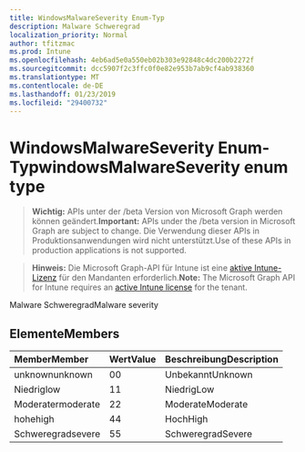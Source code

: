```yaml
---
title: WindowsMalwareSeverity Enum-Typ
description: Malware Schweregrad
localization_priority: Normal
author: tfitzmac
ms.prod: Intune
ms.openlocfilehash: 4eb6ad5e0a550eb02b303e92848c4dc200b2272f
ms.sourcegitcommit: dcc5907f2c3ffc0f0e82e953b7ab9cf4ab938360
ms.translationtype: MT
ms.contentlocale: de-DE
ms.lasthandoff: 01/23/2019
ms.locfileid: "29400732"
---
```

# <a name="windowsmalwareseverity-enum-type"></a><span data-ttu-id="b6f35-103">WindowsMalwareSeverity Enum-Typ</span><span class="sxs-lookup"><span data-stu-id="b6f35-103">windowsMalwareSeverity enum type</span></span>

> <span data-ttu-id="b6f35-104">**Wichtig:** APIs unter der /beta Version von Microsoft Graph werden können geändert.</span><span class="sxs-lookup"><span data-stu-id="b6f35-104">**Important:** APIs under the /beta version in Microsoft Graph are subject to change.</span></span> <span data-ttu-id="b6f35-105">Die Verwendung dieser APIs in Produktionsanwendungen wird nicht unterstützt.</span><span class="sxs-lookup"><span data-stu-id="b6f35-105">Use of these APIs in production applications is not supported.</span></span>

> <span data-ttu-id="b6f35-106">**Hinweis:** Die Microsoft Graph-API für Intune ist eine [aktive Intune-Lizenz](https://go.microsoft.com/fwlink/?linkid=839381) für den Mandanten erforderlich.</span><span class="sxs-lookup"><span data-stu-id="b6f35-106">**Note:** The Microsoft Graph API for Intune requires an [active Intune license](https://go.microsoft.com/fwlink/?linkid=839381) for the tenant.</span></span>

<span data-ttu-id="b6f35-107">Malware Schweregrad</span><span class="sxs-lookup"><span data-stu-id="b6f35-107">Malware severity</span></span>

## <a name="members"></a><span data-ttu-id="b6f35-108">Elemente</span><span class="sxs-lookup"><span data-stu-id="b6f35-108">Members</span></span>
|<span data-ttu-id="b6f35-109">Member</span><span class="sxs-lookup"><span data-stu-id="b6f35-109">Member</span></span>|<span data-ttu-id="b6f35-110">Wert</span><span class="sxs-lookup"><span data-stu-id="b6f35-110">Value</span></span>|<span data-ttu-id="b6f35-111">Beschreibung</span><span class="sxs-lookup"><span data-stu-id="b6f35-111">Description</span></span>|
|:---|:---|:---|
|<span data-ttu-id="b6f35-112">unknown</span><span class="sxs-lookup"><span data-stu-id="b6f35-112">unknown</span></span>|<span data-ttu-id="b6f35-113">0</span><span class="sxs-lookup"><span data-stu-id="b6f35-113">0</span></span>|<span data-ttu-id="b6f35-114">Unbekannt</span><span class="sxs-lookup"><span data-stu-id="b6f35-114">Unknown</span></span>|
|<span data-ttu-id="b6f35-115">Niedrig</span><span class="sxs-lookup"><span data-stu-id="b6f35-115">low</span></span>|<span data-ttu-id="b6f35-116">1</span><span class="sxs-lookup"><span data-stu-id="b6f35-116">1</span></span>|<span data-ttu-id="b6f35-117">Niedrig</span><span class="sxs-lookup"><span data-stu-id="b6f35-117">Low</span></span>|
|<span data-ttu-id="b6f35-118">Moderater</span><span class="sxs-lookup"><span data-stu-id="b6f35-118">moderate</span></span>|<span data-ttu-id="b6f35-119">2</span><span class="sxs-lookup"><span data-stu-id="b6f35-119">2</span></span>|<span data-ttu-id="b6f35-120">Moderate</span><span class="sxs-lookup"><span data-stu-id="b6f35-120">Moderate</span></span>|
|<span data-ttu-id="b6f35-121">hohe</span><span class="sxs-lookup"><span data-stu-id="b6f35-121">high</span></span>|<span data-ttu-id="b6f35-122">4</span><span class="sxs-lookup"><span data-stu-id="b6f35-122">4</span></span>|<span data-ttu-id="b6f35-123">Hoch</span><span class="sxs-lookup"><span data-stu-id="b6f35-123">High</span></span>|
|<span data-ttu-id="b6f35-124">Schweregrad</span><span class="sxs-lookup"><span data-stu-id="b6f35-124">severe</span></span>|<span data-ttu-id="b6f35-125">5</span><span class="sxs-lookup"><span data-stu-id="b6f35-125">5</span></span>|<span data-ttu-id="b6f35-126">Schweregrad</span><span class="sxs-lookup"><span data-stu-id="b6f35-126">Severe</span></span>|




